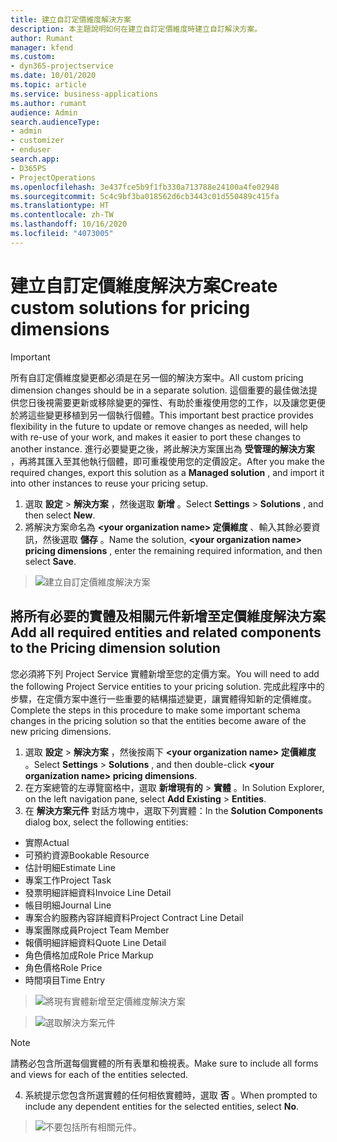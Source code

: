 ```yaml
---
title: 建立自訂定價維度解決方案
description: 本主題說明如何在建立自訂定價維度時建立自訂解決方案。
author: Rumant
manager: kfend
ms.custom:
- dyn365-projectservice
ms.date: 10/01/2020
ms.topic: article
ms.service: business-applications
ms.author: rumant
audience: Admin
search.audienceType:
- admin
- customizer
- enduser
search.app:
- D365PS
- ProjectOperations
ms.openlocfilehash: 3e437fce5b9f1fb330a713788e24100a4fe02948
ms.sourcegitcommit: 5c4c9bf3ba018562d6cb3443c01d550489c415fa
ms.translationtype: HT
ms.contentlocale: zh-TW
ms.lasthandoff: 10/16/2020
ms.locfileid: "4073005"
---
```

# <a name="create-custom-solutions-for-pricing-dimensions"></a><span data-ttu-id="2b655-103">建立自訂定價維度解決方案</span><span class="sxs-lookup"><span data-stu-id="2b655-103">Create custom solutions for pricing dimensions</span></span>

> [!IMPORTANT]
> <span data-ttu-id="2b655-104">所有自訂定價維度變更都必須是在另一個的解決方案中。</span><span class="sxs-lookup"><span data-stu-id="2b655-104">All custom pricing dimension changes should be in a separate solution.</span></span> <span data-ttu-id="2b655-105">這個重要的最佳做法提供您日後視需要更新或移除變更的彈性、有助於重複使用您的工作，以及讓您更便於將這些變更移植到另一個執行個體。</span><span class="sxs-lookup"><span data-stu-id="2b655-105">This important best practice provides flexibility in the future to update or remove changes as needed, will help with re-use of your work, and makes it easier to port these changes to another instance.</span></span> <span data-ttu-id="2b655-106">進行必要變更之後，將此解決方案匯出為 **受管理的解決方案** ，再將其匯入至其他執行個體，即可重複使用您的定價設定。</span><span class="sxs-lookup"><span data-stu-id="2b655-106">After you make the required changes, export this solution as a **Managed solution** , and import it into other instances to reuse your pricing setup.</span></span>

1. <span data-ttu-id="2b655-107">選取 **設定** > **解決方案** ，然後選取 **新增** 。</span><span class="sxs-lookup"><span data-stu-id="2b655-107">Select **Settings** > **Solutions** , and then select **New**.</span></span> 
2. <span data-ttu-id="2b655-108">將解決方案命名為 **\<your organization name> 定價維度** 、輸入其餘必要資訊，然後選取 **儲存** 。</span><span class="sxs-lookup"><span data-stu-id="2b655-108">Name the solution, **\<your organization name> pricing dimensions** , enter the remaining required information, and then select **Save**.</span></span>

> ![建立自訂定價維度解決方案](media/Creation-of-custom-pricing-dimension-solution.PNG)
  
## <a name="add-all-required-entities-and-related-components-to-the-pricing-dimension-solution"></a><span data-ttu-id="2b655-110">將所有必要的實體及相關元件新增至定價維度解決方案</span><span class="sxs-lookup"><span data-stu-id="2b655-110">Add all required entities and related components to the Pricing dimension solution</span></span>
<span data-ttu-id="2b655-111">您必須將下列 Project Service 實體新增至您的定價方案。</span><span class="sxs-lookup"><span data-stu-id="2b655-111">You will need to add the following Project Service entities to your pricing solution.</span></span> <span data-ttu-id="2b655-112">完成此程序中的步驟，在定價方案中進行一些重要的結構描述變更，讓實體得知新的定價維度。</span><span class="sxs-lookup"><span data-stu-id="2b655-112">Complete the steps in this procedure to make some important schema changes in the pricing solution so that the entities become aware of the new pricing dimensions.</span></span>

1. <span data-ttu-id="2b655-113">選取 **設定** > **解決方案** ，然後按兩下 **\<your organization name> 定價維度** 。</span><span class="sxs-lookup"><span data-stu-id="2b655-113">Select **Settings** > **Solutions** , and then double-click **\<your organization name> pricing dimensions**.</span></span> 
2. <span data-ttu-id="2b655-114">在方案總管的左導覽窗格中，選取 **新增現有的** >  **實體** 。</span><span class="sxs-lookup"><span data-stu-id="2b655-114">In Solution Explorer, on the left navigation pane, select **Add Existing** > **Entities**.</span></span>
3. <span data-ttu-id="2b655-115">在 **解決方案元件** 對話方塊中，選取下列實體：</span><span class="sxs-lookup"><span data-stu-id="2b655-115">In the **Solution Components** dialog box, select the following entities:</span></span>

- <span data-ttu-id="2b655-116">實際</span><span class="sxs-lookup"><span data-stu-id="2b655-116">Actual</span></span>
- <span data-ttu-id="2b655-117">可預約資源</span><span class="sxs-lookup"><span data-stu-id="2b655-117">Bookable Resource</span></span>
- <span data-ttu-id="2b655-118">估計明細</span><span class="sxs-lookup"><span data-stu-id="2b655-118">Estimate Line</span></span>
- <span data-ttu-id="2b655-119">專案工作</span><span class="sxs-lookup"><span data-stu-id="2b655-119">Project Task</span></span>
- <span data-ttu-id="2b655-120">發票明細詳細資料</span><span class="sxs-lookup"><span data-stu-id="2b655-120">Invoice Line Detail</span></span>
- <span data-ttu-id="2b655-121">帳目明細</span><span class="sxs-lookup"><span data-stu-id="2b655-121">Journal Line</span></span>
- <span data-ttu-id="2b655-122">專案合約服務內容詳細資料</span><span class="sxs-lookup"><span data-stu-id="2b655-122">Project Contract Line Detail</span></span>
- <span data-ttu-id="2b655-123">專案團隊成員</span><span class="sxs-lookup"><span data-stu-id="2b655-123">Project Team Member</span></span>
- <span data-ttu-id="2b655-124">報價明細詳細資料</span><span class="sxs-lookup"><span data-stu-id="2b655-124">Quote Line Detail</span></span>
- <span data-ttu-id="2b655-125">角色價格加成</span><span class="sxs-lookup"><span data-stu-id="2b655-125">Role Price Markup</span></span>
- <span data-ttu-id="2b655-126">角色價格</span><span class="sxs-lookup"><span data-stu-id="2b655-126">Role Price</span></span> 
- <span data-ttu-id="2b655-127">時間項目</span><span class="sxs-lookup"><span data-stu-id="2b655-127">Time Entry</span></span> 

> ![將現有實體新增至定價維度解決方案](media/Existing-entities-to-PD-solution.png)

> ![選取解決方案元件](media/Dimension-Components.png)

> [!NOTE]
> <span data-ttu-id="2b655-130">請務必包含所選每個實體的所有表單和檢視表。</span><span class="sxs-lookup"><span data-stu-id="2b655-130">Make sure to include all forms and views for each of the entities selected.</span></span>

4. <span data-ttu-id="2b655-131">系統提示您包含所選實體的任何相依實體時，選取 **否** 。</span><span class="sxs-lookup"><span data-stu-id="2b655-131">When prompted to include any dependent entities for the selected entities, select **No**.</span></span>

> ![不要包括所有相關元件。](media/Do-not-include-required.png)


